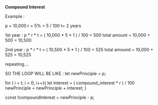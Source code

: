 **Compound Interest**

Example :

p = 10,000
r = 5% = 5 / 100
t= 2 years

1st year : p * r * t = ( 10,000 * 5 * 1 ) / 100 = 500
total amount = 10,000 + 500 = 10,500

2nd year : p * r * t = ( 10,500 * 5 * 1 ) / 100 = 525
total amound = 10,000 + 525 = 10,525

repeating....

SO THE LOOP WILL BE LIKE :
let newPrinciple = p;

for ( i = t; i > 0; i++){
  let interest = ( compound_interest * r ) / 100
  newPrinciple = newPrinciple + interest;
}

const !compoundInterest = newPrinciple - p;